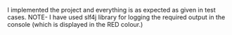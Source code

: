 I implemented the project and everything is as expected
as given in test cases. 
NOTE- I have used slf4j library for logging the required
output in the console (which is displayed in the 
RED colour.)